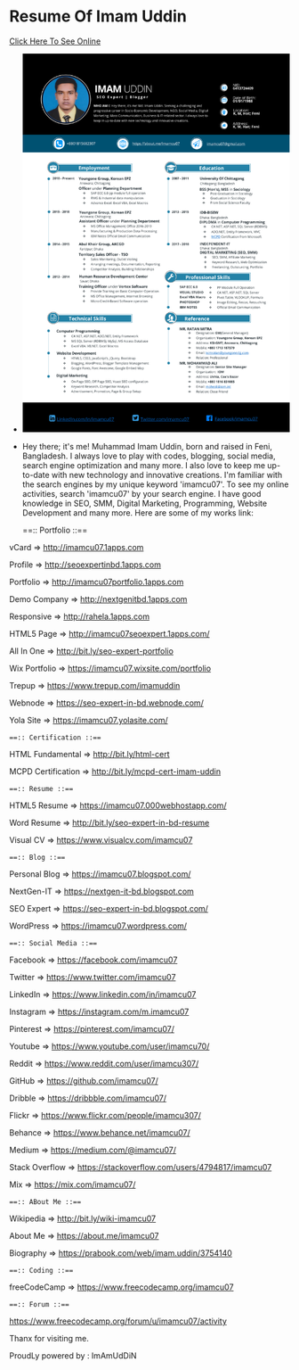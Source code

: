 # Resume Of Imam Uddin
 [Click Here To See Online](http://bit.ly/seo-expert-in-bd-resume/)
 
- ![seo expert resume](/seo-expert-in-bd-imamcu07.png)
- Hey there; it's me! Muhammad Imam Uddin, born and raised in Feni, Bangladesh. I always love to play with codes, blogging, social media, search engine optimization and many more. I also love to keep me up-to-date with new technology and innovative creations. I'm familiar with the search engines by my unique keyword 'imamcu07'. To see my online activities, search 'imamcu07' by your search engine. I have good knowledge in SEO, SMM, Digital Marketing, Programming, Website Development and many more. Here are some of my works link:

	==:: Portfolio ::==

vCard		=>	http://imamcu07.1apps.com

Profile		=>	http://seoexpertinbd.1apps.com

Portfolio	=>	http://imamcu07portfolio.1apps.com

Demo Company	=>	http://nextgenitbd.1apps.com

Responsive	=>	http://rahela.1apps.com

HTML5 Page 	=>	http://imamcu07seoexpert.1apps.com/

All In One	=>	http://bit.ly/seo-expert-portfolio

Wix Portfolio	=>	https://imamcu07.wixsite.com/portfolio

Trepup		=>	https://www.trepup.com/imamuddin

Webnode		=>	https://seo-expert-in-bd.webnode.com/

Yola Site	=>	https://imamcu07.yolasite.com/


	==:: Certification ::== 

HTML Fundamental	=>	http://bit.ly/html-cert

MCPD Certification	=>	http://bit.ly/mcpd-cert-imam-uddin


	==:: Resume ::==

HTML5 Resume	=>	https://imamcu07.000webhostapp.com/

Word Resume	=>	http://bit.ly/seo-expert-in-bd-resume

Visual CV	=>	https://www.visualcv.com/imamcu07


	==:: Blog ::==

Personal Blog	=>	https://imamcu07.blogspot.com/

NextGen-IT	=>	https://nextgen-it-bd.blogspot.com

SEO Expert	=>	https://seo-expert-in-bd.blogspot.com/

WordPress	=>	https://imamcu07.wordpress.com/


	==:: Social Media ::==

Facebook	=> 	https://facebook.com/imamcu07

Twitter		=>	https://www.twitter.com/imamcu07

LinkedIn	=>	https://www.linkedin.com/in/imamcu07

Instagram	=>	https://instagram.com/m.imamcu07

Pinterest	=>	https://pinterest.com/imamcu07/

Youtube		=>	https://www.youtube.com/user/imamcu70/

Reddit 		=>	https://www.reddit.com/user/imamcu307/

GitHub		=>	https://github.com/imamcu07/

Dribble		=>	https://dribbble.com/imamcu07/

Flickr		=>	https://www.flickr.com/people/imamcu307/

Behance		=>	https://www.behance.net/imamcu07/

Medium		=>	https://medium.com/@imamcu07/

Stack Overflow	=>	https://stackoverflow.com/users/4794817/imamcu07

Mix		=>	https://mix.com/imamcu07/	

	==:: ABout Me ::==

Wikipedia	=>	http://bit.ly/wiki-imamcu07

About Me	=>	https://about.me/imamcu07

Biography	=>	https://prabook.com/web/imam.uddin/3754140


	==:: Coding ::==

freeCodeCamp	=>	https://www.freecodecamp.org/imamcu07



	==:: Forum ::==

https://www.freecodecamp.org/forum/u/imamcu07/activity

Thanx for visiting me.

ProudLy powered by : ImAmUdDiN

